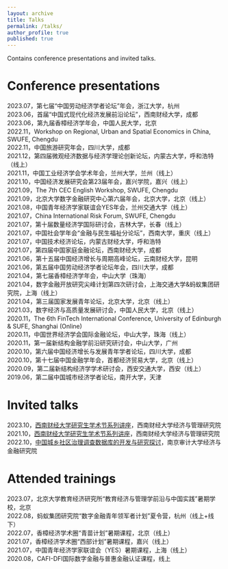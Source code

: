 ```yaml
---
layout: archive
title: Talks
permalink: /talks/
author_profile: true
published: true
---
```


Contains conference presentations and invited talks.

Conference presentations
======
2023.07，第七届“中国劳动经济学者论坛”年会，浙江大学，杭州<br>
2023.06，首届“中国式现代化经济发展前沿论坛”，西南财经大学，成都<br>
2023.06，第九届香樟经济学年会，中国人民大学，北京<br>
2022.11，Workshop on Regional, Urban and Spatial Economics in China, SWUFE, Chengdu<br>
2022.11，中国旅游研究年会，四川大学，成都<br>
2021.12，第四届微观经济数据与经济学理论创新论坛，内蒙古大学，呼和浩特（线上）<br>
2021.11，中国工业经济学会学术年会，兰州大学，兰州（线上）<br>
2021.10，中国经济发展研究会第23届年会，嘉兴学院，嘉兴（线上）<br>
2021.09，The 7th CEC English Workshop, SWUFE, Chengdu<br>
2021.09，北京大学数字金融研究中心第六届年会，北京大学，北京（线上）<br>
2021.08，中国青年经济学家联谊会YES年会，兰州交通大学（线上）<br>
2021.07，China International Risk Forum, SWUFE, Chengdu<br>
2021.07，第十届数量经济学国际研讨会，吉林大学，长春（线上）<br>
2021.07，中国社会学年会“金融与民生福祉分论坛”，西南大学，重庆（线上）<br>
2021.07，中国技术经济论坛，内蒙古财经大学，呼和浩特<br>
2021.07，第四届中国家庭金融论坛，西南财经大学，成都<br>
2021.06，第十五届中国经济增长与周期高峰论坛，云南财经大学，昆明<br>
2021.06，第五届中国劳动经济学者论坛年会，四川大学，成都<br>
2021.04，第七届香樟经济学年会，中山大学（珠海）<br>
2021.04，数字金融开放研究尖峰计划第四次研讨会，上海交通大学&蚂蚁集团研究院，上海（线上）<br>
2021.04，第三届国家发展青年论坛，北京大学，北京（线上）<br>
2021.03，数字经济与高质量发展研讨会，中国人民大学，北京（线上）<br>
2020.11，The 6th FinTech International Conference, University of Edinburgh & SUFE, Shanghai (Online)<br>
2020.11，中国世界经济学会国际金融论坛，中山大学，珠海（线上）<br>
2020.11，第一届新结构金融学前沿研究研讨会，中山大学，广州<br>
2020.10，第六届中国经济增长与发展青年学者论坛，四川大学，成都<br>
2020.10，第十七届中国金融学年会，首都经济贸易大学，北京（线上）<br>
2020.09，第二届新结构经济学学术研讨会，西安交通大学，西安（线上）<br>
2019.06，第二届中国城市经济学者论坛，南开大学，天津


Invited talks
======
2023.10，[西南财经大学研究生学术节系列讲座](https://mp.weixin.qq.com/s/BSOBCCuO6h6-RVDW9fDh_g)，西南财经大学经济与管理研究院<br>
2021.10，[西南财经大学研究生学术节系列讲座](https://mp.weixin.qq.com/s/67N92GOJDE66SgHXL6iZ4g)，西南财经大学经济与管理研究院<br>
2022.10，[中国城乡社区治理调查数据库的开发与研究探讨](https://mp.weixin.qq.com/s/DsYK_tjlXENuDOIIjDswyQ)，南京审计大学经济与金融研究院


Attended trainings
======
2023.07，北京大学教育经济研究所“教育经济与管理学前沿与中国实践”暑期学校，北京<br>
2022.08，蚂蚁集团研究院“数字金融青年领军者计划”夏令营，杭州（线上+线下）<br>
2022.07，香樟经济学术圈“青苗计划”暑期课程，北京（线上）<br>
2021.07，香樟经济学术圈“西部计划”暑期课程，嘉兴（线上）<br>
2021.07，中国青年经济学家联谊会（YES）暑期课程，上海（线上）<br>
2020.08，CAFI-DFI国际数字金融与普惠金融认证课程，线上



